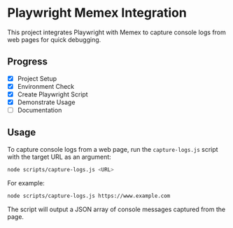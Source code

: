# Playwright Memex Integration

This project integrates Playwright with Memex to capture console logs from web pages for quick debugging.

## Progress

- [x] Project Setup
- [x] Environment Check
- [x] Create Playwright Script
- [x] Demonstrate Usage
- [ ] Documentation

## Usage

To capture console logs from a web page, run the `capture-logs.js` script with the target URL as an argument:

```bash
node scripts/capture-logs.js <URL>
```

For example:

```bash
node scripts/capture-logs.js https://www.example.com
```

The script will output a JSON array of console messages captured from the page.

